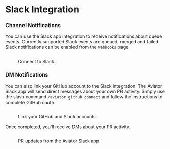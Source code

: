 # Slack Integration

### Channel Notifications

You can use the Slack app integration to receive notifications about queue events. Currently supported Slack events are queued, merged and failed. Slack notifications can be enabled from the `Webhooks` page.

<figure><img src="../.gitbook/assets/Screen Shot 2022-09-20 at 3.57.25 PM.png" alt=""><figcaption><p>Connect to Slack.</p></figcaption></figure>

### DM Notifications

You can also link your GitHub account to the Slack integration. The Aviator Slack app will send direct messages about your own PR activity. Simply use the slash command `/aviator github connect` and follow the instructions to complete GitHub oauth.

<figure><img src="../.gitbook/assets/Screen Shot 2022-09-20 at 3.59.14 PM.png" alt=""><figcaption><p>Link your GitHub and Slack accounts.</p></figcaption></figure>

Once completed, you'll receive DMs about your PR activity.

<figure><img src="../.gitbook/assets/Screen Shot 2022-09-20 at 5.23.01 PM.png" alt=""><figcaption><p>PR updates from the Aviator Slack app.</p></figcaption></figure>
